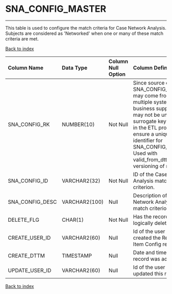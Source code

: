 # SNA_CONFIG_MASTER

---

This table is used to configure the match criteria for Case Network Analysis. Subjects are considered as 'Networked' when one or many of these match criteria are met.

[Back to index](./index.md)

| Column Name     | Data Type     | Column Null Option   | Column Definition                                                                                                                                                                                                                                                        |
|:----------------|:--------------|:---------------------|:-------------------------------------------------------------------------------------------------------------------------------------------------------------------------------------------------------------------------------------------------------------------------|
| SNA_CONFIG_RK   | NUMBER(10)    | Not Null             | Since source data for SNA_CONFIG_MASTER may come from multiple systems, the business supplied keys may not be unique. A surrogate key is added in the ETL process to ensure a unique identifier for SNA_CONFIG_MASTER. Used with valid_from_dttm for versioning of rows. |
| SNA_CONFIG_ID   | VARCHAR2(32)  | Not Null             | ID of the Case Network Analysis match criterion.                                                                                                                                                                                                                         |
| SNA_CONFIG_DESC | VARCHAR2(100) | Null                 | Description of the Case Network Analysis match criterion.                                                                                                                                                                                                                |
| DELETE_FLG      | CHAR(1)       | Not Null             | Has the record been logically deleted?                                                                                                                                                                                                                                   |
| CREATE_USER_ID  | VARCHAR2(60)  | Null                 | Id of the user who created the Related Item Config record.                                                                                                                                                                                                               |
| CREATE_DTTM     | TIMESTAMP     | Null                 | Date and time of when record was added.                                                                                                                                                                                                                                  |
| UPDATE_USER_ID  | VARCHAR2(60)  | Null                 | Id of the user who updated this record.                                                                                                                                                                                                                                  |

[Back to index](./index.md)